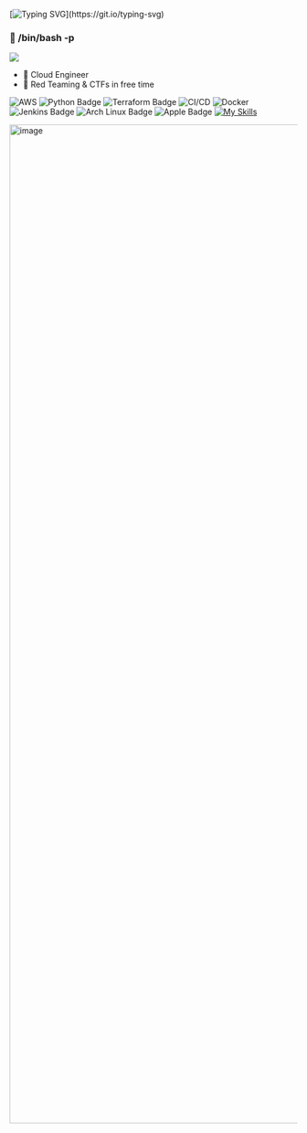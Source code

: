 [![Typing SVG](https://readme-typing-svg.demolab.com?font=Fira+Code&pause=1000&color=F7224B&random=false&width=435&lines=Hey+What's+Poping?)](https://git.io/typing-svg)

### 👋 /bin/bash -p

![](https://komarev.com/ghpvc/?username=Rajchowdhury420&label=PROFILE+VIEWS)

<!-- … [![Spotify](https://novatorem.rajchowdhury420.vercel.app//api/spotify)](https://open.spotify.com/user/nenedo6969trydfada1qiw864) -->

-  🔭 Cloud Engineer
-  🌱 Red Teaming & CTFs in free time
  
![AWS](https://img.shields.io/badge/-AWS-000?&logo=Amazon-AWS&logoColor=fff)
![Python Badge](https://img.shields.io/badge/Python-3776AB?logo=python&logoColor=fff)
![Terraform Badge](https://img.shields.io/badge/Terraform-844FBA?logo=terraform&logoColor=fff)
![CI/CD](https://img.shields.io/badge/-CI%2FCD-000?&logo=CircleCI&logoColor=fff)
![Docker](https://img.shields.io/badge/-Docker-000?&logo=Docker)
![Jenkins Badge](https://img.shields.io/badge/Jenkins-D24939?logo=jenkins&logoColor=fff)
![Arch Linux Badge](https://img.shields.io/badge/Arch%20Linux-1793D1?logo=archlinux&logoColor=fff)
![Apple Badge](https://img.shields.io/badge/Apple-000?logo=apple&logoColor=fff)
[![My Skills](https://skillicons.dev/icons?i=aws,python,terraform,ci/cd,jenkins,apple,arch,firebase,docker)](https://skillicons.dev)

<img width="1749" alt="image" src="https://github.com/Rajchowdhury420/Rajchowdhury420/assets/30806882/66c0fd47-56d6-419b-bd50-ec47bfb065a3">

  



